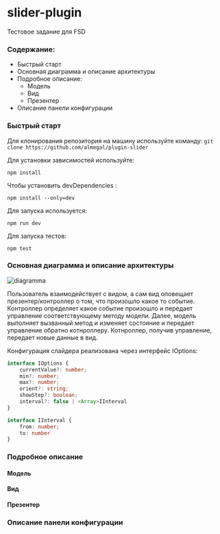 # slider-plugin
Тестовое задание для FSD
### Содержание:
- Быстрый старт
- Основная диаграмма и описание архитектуры
- Подробное описание:
  - Модель
  - Вид
  - Презентер
- Описание панели конфигурации


### Быстрый старт
Для клонирования репозитория на машину используйте команду:
```git clone https://github.com/almegal/plugin-slider```


Для установки зависимостей используйте:
```
npm install
```

Чтобы установить devDependencies :
```
npm install --only=dev
```

Для запуска используется: 
```
npm run dev
```

Для запуска тестов:
```
npm test
```

### Основная диаграмма и описание архитектуры

![diagramma](https://github.com/almegal/plugin-slider/blob/master/slider-plugin.png)

Пользователь взаимодействует с видом, а сам вид оповещает презентер/контроллер о том, что произошло какое то событие. Контроллер определяет какое событие произошло и передает управление соответствующему методу модели. Далее, модель выполняет вызванный метод и изменяет состояние и передает управление обратно котнроллеру. Котнроллер, получив управление, передает новые данные в вид.

Конфигурация слайдера реализована через интерфейс IOptions:
```typescript
interface IOptions {
	currentValue?: number;
	min?: number;
	max?: number;
	orient?: string;
	showStep?: boolean;
	interval?: false | <Array>IInterval
}

interface IInterval {
	from: number;
	to: number
}
```



### Подробное описание

#### Модель
#### Вид
#### Презентер

### Описание панели конфигурации